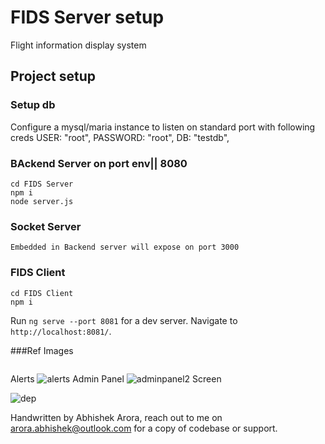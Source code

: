 # FIDS Server setup 
Flight information display system  


## Project setup
### Setup db 
Configure  a mysql/maria instance to listen on standard port with following creds
USER: "root",
PASSWORD: "root",
DB: "testdb",


### BAckend  Server on port env|| 8080
```
cd FIDS Server
npm i 
node server.js
```

### Socket  Server
```
Embedded in Backend server will expose on port 3000
```


### FIDS Client
```
cd FIDS Client
npm i
```
Run `ng serve --port 8081` for a dev server. Navigate to `http://localhost:8081/`.

###Ref Images
```

```
Alerts
![alerts](https://github.com/bhishekarora/FIDS/assets/11346102/627019fe-b943-466f-abb8-18b9dcc0f86f)
Admin Panel
![adminpanel2](https://github.com/bhishekarora/FIDS/assets/11346102/3a2e9d6f-4d56-4f70-8dca-e1dee0e2d846)
Screen

![dep](https://github.com/bhishekarora/FIDS/assets/11346102/1adefdf7-6ea3-4e86-9c00-a28d015612a4)

Handwritten by Abhishek Arora, reach out to me on arora.abhishek@outlook.com for a copy of codebase or support.
